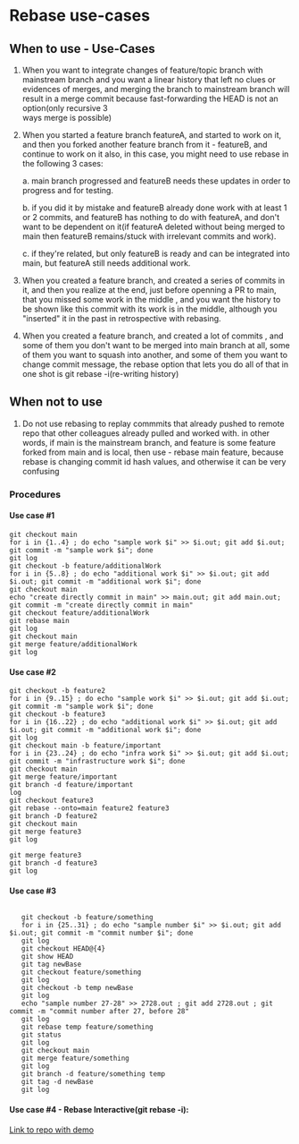 # Rebase use-cases 

## When to use - Use-Cases
1. When you want to integrate changes of feature/topic branch with mainstream branch and you want a linear history that left no clues or evidences of 
   merges, and merging the branch to mainstream branch will result in a merge commit because fast-forwarding the HEAD is not an option(only recursive 3  
   ways merge is possible)
   
2. When you started a feature branch featureA, and started to work on it, and then you forked another feature branch from it - featureB, and continue to work on it also, in this case, you might need to use rebase in the following 3 cases:

      a. main branch progressed and featureB needs these updates in order to progress and for testing.   
     
      b. if you did it by mistake and featureB already done work with at least 1 or 2 commits, and featureB has nothing to do with featureA, and 
         don't want to be dependent on it(if featureA deleted without being merged to main then featureB remains/stuck with irrelevant commits and work).
         
      c. if they're related, but only featureB is ready and can be integrated into main, but featureA still needs additional work.
   
      
3. When you created a feature branch, and created a series of commits in it, and then you realize at the end, just before openning a PR to main, that you missed some work in the middle , and you want the history to be shown like this commit with its work is in the middle, although you "inserted" it in the past in retrospective with rebasing.

4. When you created a feature branch, and created a lot of commits , and some of them you don't want to be merged into main branch at all, some of them you want to squash into another, and some of them you want to change commit message, the rebase option that lets you do all of that in one shot is git rebase -i(re-writing history)

## When not to use

 1. Do not use rebasing to replay commmits that already pushed to remote repo that other colleagues already pulled and worked with.
    in other words, if main is the mainstream branch, and feature is some feature forked from main and is local, then use - rebase main feature, because rebase is changing commit id hash values, and otherwise it can be very confusing


### Procedures
#### Use case #1
```shell
git checkout main
for i in {1..4} ; do echo "sample work $i" >> $i.out; git add $i.out; git commit -m "sample work $i"; done
git log
git checkout -b feature/additionalWork
for i in {5..8} ; do echo "additional work $i" >> $i.out; git add $i.out; git commit -m "additional work $i"; done
git checkout main
echo "create directly commit in main" >> main.out; git add main.out; git commit -m "create directly commit in main"
git checkout feature/additionalWork 
git rebase main
git log
git checkout main
git merge feature/additionalWork
git log
```

#### Use case #2
```shell
git checkout -b feature2
for i in {9..15} ; do echo "sample work $i" >> $i.out; git add $i.out; git commit -m "sample work $i"; done
git checkout -b feature3
for i in {16..22} ; do echo "additional work $i" >> $i.out; git add $i.out; git commit -m "additional work $i"; done
git log
git checkout main -b feature/important
for i in {23..24} ; do echo "infra work $i" >> $i.out; git add $i.out; git commit -m "infrastructure work $i"; done
git checkout main
git merge feature/important
git branch -d feature/important
log
git checkout feature3
git rebase --onto=main feature2 feature3
git branch -D feature2
git checkout main
git merge feature3
git log

git merge feature3
git branch -d feature3
git log
```

#### Use case #3
```shell
   
   git checkout -b feature/something
   for i in {25..31} ; do echo "sample number $i" >> $i.out; git add $i.out; git commit -m "commit number $i"; done
   git log
   git checkout HEAD@{4}
   git show HEAD
   git tag newBase
   git checkout feature/something
   git log
   git checkout -b temp newBase
   git log
   echo "sample number 27-28" >> 2728.out ; git add 2728.out ; git commit -m "commit number after 27, before 28"
   git log
   git rebase temp feature/something
   git status
   git log
   git checkout main
   git merge feature/something
   git log
   git branch -d feature/something temp
   git tag -d newBase
   git log

```

#### Use case #4 - Rebase Interactive(git rebase -i):
[Link to repo with demo](https://github.com/zvigrinberg/git-interactive-rebase-demo/)




